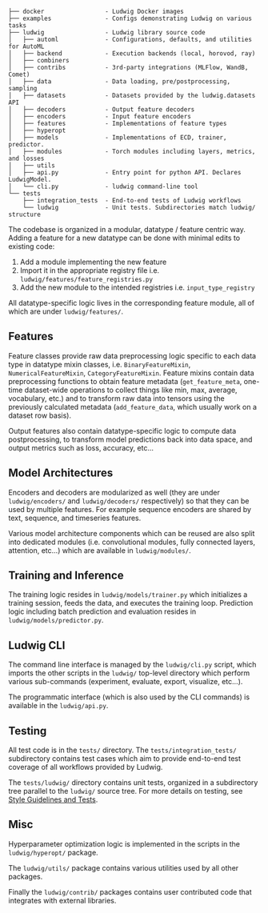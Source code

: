 ```
├── docker                 - Ludwig Docker images
├── examples               - Configs demonstrating Ludwig on various tasks
├── ludwig                 - Ludwig library source code
│   ├── automl             - Configurations, defaults, and utilities for AutoML
│   ├── backend            - Execution backends (local, horovod, ray)
│   ├── combiners
│   ├── contribs           - 3rd-party integrations (MLFlow, WandB, Comet)
│   ├── data               - Data loading, pre/postprocessing, sampling
│   ├── datasets           - Datasets provided by the ludwig.datasets API
│   ├── decoders           - Output feature decoders
│   ├── encoders           - Input feature encoders
│   ├── features           - Implementations of feature types
│   ├── hyperopt
│   ├── models             - Implementations of ECD, trainer, predictor.
│   ├── modules            - Torch modules including layers, metrics, and losses
│   ├── utils
│   ├── api.py             - Entry point for python API. Declares LudwigModel.
│   └── cli.py             - ludwig command-line tool
└── tests
    ├── integration_tests  - End-to-end tests of Ludwig workflows
    └── ludwig             - Unit tests. Subdirectories match ludwig/ structure
```

The codebase is organized in a modular, datatype / feature centric way. Adding a feature for a new datatype can be done
with minimal edits to existing code:

1. Add a module implementing the new feature
1. Import it in the appropriate registry file i.e. `ludwig/features/feature_registries.py`
1. Add the new module to the intended registries i.e. `input_type_registry`

All datatype-specific logic lives in the corresponding feature module, all of which are under `ludwig/features/`.

## Features

Feature classes provide raw data preprocessing logic specific to each data type in datatype mixin classes, i.e.
`BinaryFeatureMixin`, `NumericalFeatureMixin`, `CategoryFeatureMixin`.
Feature mixins contain data preprocessing functions to obtain feature metadata (`get_feature_meta`, one-time
dataset-wide operations to collect things like min, max, average, vocabulary, etc.) and to transform raw data into
tensors using the previously calculated metadata (`add_feature_data`, which usually work on a dataset row basis).

Output features also contain datatype-specific logic to compute data postprocessing, to transform model predictions back
into data space, and output metrics such as loss, accuracy, etc...

## Model Architectures

Encoders and decoders are modularized as well (they are under `ludwig/encoders/` and `ludwig/decoders/` respectively) so
that they can be used by multiple features. For example sequence encoders are shared by text, sequence, and timeseries
features.

Various model architecture components which can be reused are also split into dedicated modules (i.e. convolutional
modules, fully connected layers, attention, etc...) which are available in `ludwig/modules/`.

## Training and Inference

The training logic resides in `ludwig/models/trainer.py` which initializes a training session, feeds the data, and
executes the training loop. Prediction logic including batch prediction and evaluation resides in
`ludwig/models/predictor.py`.

## Ludwig CLI

The command line interface is managed by the `ludwig/cli.py` script, which imports the other scripts in the `ludwig/`
top-level directory which perform various sub-commands (experiment, evaluate, export, visualize, etc...).

The programmatic interface (which is also used by the CLI commands) is available in the `ludwig/api.py`.

## Testing

All test code is in the `tests/` directory. The `tests/integration_tests/` subdirectory contains test cases which aim
to provide end-to-end test coverage of all workflows provided by Ludwig.

The `tests/ludwig/` directory contains unit tests, organized in a subdirectory tree parallel to the `ludwig/` source
tree. For more details on testing, see [Style Guidelines and Tests](../style_guidelines_and_tests).

## Misc

Hyperparameter optimization logic is implemented in the scripts in the `ludwig/hyperopt/` package.

The `ludwig/utils/` package contains various utilities used by all other packages.

Finally the `ludwig/contrib/` packages contains user contributed code that integrates with external libraries.
